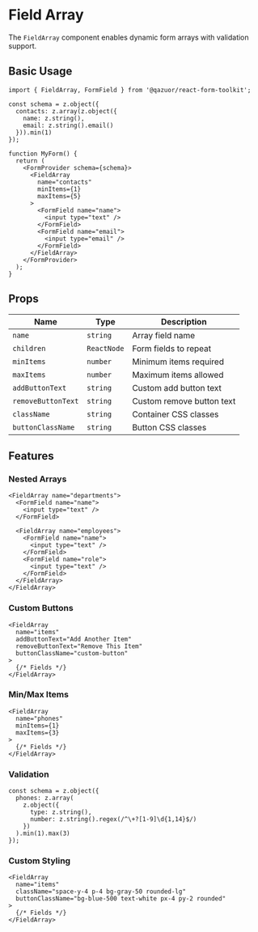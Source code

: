 # Field Array

The `FieldArray` component enables dynamic form arrays with validation support.

## Basic Usage

```tsx
import { FieldArray, FormField } from '@qazuor/react-form-toolkit';

const schema = z.object({
  contacts: z.array(z.object({
    name: z.string(),
    email: z.string().email()
  })).min(1)
});

function MyForm() {
  return (
    <FormProvider schema={schema}>
      <FieldArray
        name="contacts"
        minItems={1}
        maxItems={5}
      >
        <FormField name="name">
          <input type="text" />
        </FormField>
        <FormField name="email">
          <input type="email" />
        </FormField>
      </FieldArray>
    </FormProvider>
  );
}
```

## Props

| Name | Type | Description |
|------|------|-------------|
| `name` | `string` | Array field name |
| `children` | `ReactNode` | Form fields to repeat |
| `minItems` | `number` | Minimum items required |
| `maxItems` | `number` | Maximum items allowed |
| `addButtonText` | `string` | Custom add button text |
| `removeButtonText` | `string` | Custom remove button text |
| `className` | `string` | Container CSS classes |
| `buttonClassName` | `string` | Button CSS classes |

## Features

### Nested Arrays

```tsx
<FieldArray name="departments">
  <FormField name="name">
    <input type="text" />
  </FormField>

  <FieldArray name="employees">
    <FormField name="name">
      <input type="text" />
    </FormField>
    <FormField name="role">
      <input type="text" />
    </FormField>
  </FieldArray>
</FieldArray>
```

### Custom Buttons

```tsx
<FieldArray
  name="items"
  addButtonText="Add Another Item"
  removeButtonText="Remove This Item"
  buttonClassName="custom-button"
>
  {/* Fields */}
</FieldArray>
```

### Min/Max Items

```tsx
<FieldArray
  name="phones"
  minItems={1}
  maxItems={3}
>
  {/* Fields */}
</FieldArray>
```

### Validation

```tsx
const schema = z.object({
  phones: z.array(
    z.object({
      type: z.string(),
      number: z.string().regex(/^\+?[1-9]\d{1,14}$/)
    })
  ).min(1).max(3)
});
```

### Custom Styling

```tsx
<FieldArray
  name="items"
  className="space-y-4 p-4 bg-gray-50 rounded-lg"
  buttonClassName="bg-blue-500 text-white px-4 py-2 rounded"
>
  {/* Fields */}
</FieldArray>
```
